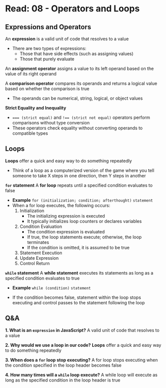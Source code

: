 # Read: 08 - Operators and Loops

## Expressions and Operators
An **expression** is a valid unit of code that resolves to a value
- There are two types of expressions: 
  - Those that have side effects (such as assigning values) 
  - Those that purely evaluate

An **assignment operator** assigns a value to its left operand based on the value of its right operand

A **comparison operator** compares its operands and returns a logical value based on whether the comparison is true
- The operands can be numerical, string, logical, or object values

**Strict Equality and Inequality**
- `=== (strict equal)` and `!== (strict not equal)` operators perform comparisons without type conversion
- These operators check equality without converting operands to compatible types

## Loops
**Loops** offer a quick and easy way to do something repeatedly
- Think of a loop as a computerized version of the game where you tell someone to take X steps in one direction, then Y steps in another

**`for` statement**
A **for loop** repeats until a specified condition evaluates to false
- **Example**
`for (initialization; condition; afterthought)`
  `statement`
- When a for loop executes, the following occurs:
  1. Initialization
      - The initializing expression is executed
      - It typically initializes loop counters or declares variables
  2. Condition Evaluation
      - The condition expression is evaluated
      - If true, the loop statements execute; otherwise, the loop terminates
      - If the condition is omitted, it is assumed to be true
  3. Statement Execution
  4. Update Expression
  5. Control Return


**`while` statement**
A **while statement** executes its statements as long as a specified condition evaluates to true
- **Example**
`while (condition)`
  `statement`

- If the condition becomes false, statement within the loop stops executing and control passes to the statement following the loop

## Q&A
**1. What is an `expression` in JavaScript?**
A valid unit of code that resolves to a value

**2. Why would we use a loop in our code?**
**Loops** offer a quick and easy way to do something repeatedly

**3. When does a `for` loop stop executing?**
A for loop stops executing when the condition specified in the loop header becomes false

**4. How many times will a `while` loop execute?**
A while loop will execute as long as the specified condition in the loop header is true